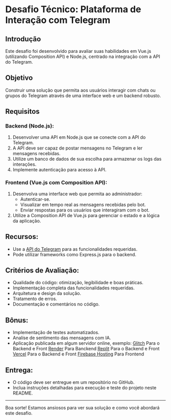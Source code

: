 # Desafio Técnico: Plataforma de Interação com Telegram

## Introdução

Este desafio foi desenvolvido para avaliar suas habilidades em Vue.js (utilizando Composition API) e Node.js, centrado na integração com a API do Telegram.

## Objetivo

Construir uma solução que permita aos usuários interagir com chats ou grupos do Telegram através de uma interface web e um backend robusto.

## Requisitos

### Backend (Node.js):

1. Desenvolver uma API em Node.js que se conecte com a API do Telegram.
2. A API deve ser capaz de postar mensagens no Telegram e ler mensagens recebidas.
3. Utilize um banco de dados de sua escolha para armazenar os logs das interações.
4. Implemente autenticação para acesso à API.

### Frontend (Vue.js com Composition API):

1. Desenvolva uma interface web que permita ao administrador:
    - Autenticar-se.
    - Visualizar em tempo real as mensagens recebidas pelo bot.
    - Enviar respostas para os usuários que interagiram com o bot.
2. Utilize a Composition API de Vue.js para gerenciar o estado e a lógica da aplicação.

## Recursos:

- Use a [API do Telegram](https://core.telegram.org/bots/api) para as funcionalidades requeridas.
- Pode utilizar frameworks como Express.js para o backend.

## Critérios de Avaliação:

- Qualidade do código: otimização, legibilidade e boas práticas.
- Implementação completa das funcionalidades requeridas.
- Arquitetura e design da solução.
- Tratamento de erros.
- Documentação e comentários no código.

## Bônus:

- Implementação de testes automatizados.
- Analíse de sentimento das mensagens com IA.
- Aplicação publicada em algum servidor online, exemplo: 
    [Glitch](https://glitch.com/) Para o Backend e Front
    [Render](https://render.com/) Para Banckend
    [Replit](https://replit.com/) Para o Backend e Front
    [Vercel](https://vercel.com/) Para o Backend e Front
    [Firebase Hosting](https://firebase.google.com/docs/hosting/quickstart?hl=pt-br) Para Frontend
    


## Entrega:

- O código deve ser entregue em um repositório no GitHub.
- Inclua instruções detalhadas para execução e teste do projeto neste README.

---

Boa sorte! Estamos ansiosos para ver sua solução e como você abordará este desafio.

